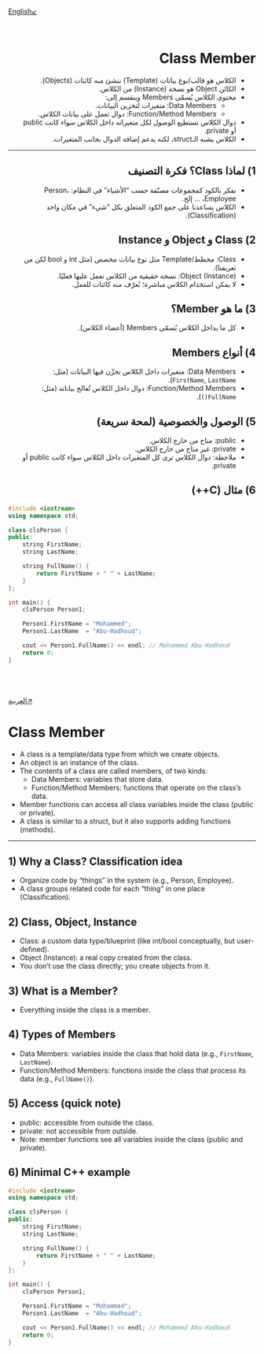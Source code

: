 
 [English↙](#english)
 
<br>

<a id="arabic"></a>
<div dir="rtl" style="text-align: right">

# Class Member

- الكلاس هو قالب/نوع بيانات (Template) ننشئ منه كائنات (Objects).
- الكائن Object هو نسخة (Instance) من الكلاس.
- محتوى الكلاس يُسمّى Members وينقسم إلى:
  - Data Members: متغيرات لتخزين البيانات.
  - Function/Method Members: دوال تعمل على بيانات الكلاس.
- دوال الكلاس تستطيع الوصول لكل متغيراته داخل الكلاس سواء كانت public أو private.
- الكلاس يشبه الـstruct، لكنه يدعم إضافة الدوال بجانب المتغيرات.

---

## 1) لماذا Class؟ فكرة التصنيف
- نفكر بالكود كمجموعات مصنّفة حسب “الأشياء” في النظام: Person، Employee، … إلخ.
- الكلاس يساعدنا على جمع الكود المتعلق بكل “شيء” في مكان واحد (Classification).

## 2) Class و Object و Instance
- Class: مخطط/Template مثل نوع بيانات مخصص (مثل int و bool لكن من تعريفنا).
- Object (Instance): نسخة حقيقية من الكلاس نعمل عليها فعليًا.
- لا يمكن استخدام الكلاس مباشرة؛ نُعرّف منه كائنات للعمل.

## 3) ما هو Member؟
- كل ما بداخل الكلاس يُسمّى Members (أعضاء الكلاس).

## 4) أنواع Members
- Data Members: متغيرات داخل الكلاس نخزّن فيها البيانات (مثل: `FirstName`, `LastName`).
- Function/Method Members: دوال داخل الكلاس تُعالج بياناته (مثل: `FullName()`).

## 5) الوصول والخصوصية (لمحة سريعة)
- public: متاح من خارج الكلاس.
- private: غير متاح من خارج الكلاس.
- ملاحظة: دوال الكلاس ترى كل المتغيرات داخل الكلاس سواء كانت public أو private.

## 6) مثال (C++)
</div>

```cpp
#include <iostream>
using namespace std;

class clsPerson {
public:
    string FirstName;
    string LastName;

    string FullName() {
        return FirstName + " " + LastName;
    }
};

int main() {
    clsPerson Person1;

    Person1.FirstName = "Mohammed";
    Person1.LastName  = "Abu-Hadhoud";

    cout << Person1.FullName() << endl; // Mohammed Abu-Hadhoud
    return 0;
}
```

<br><br><br>
[العربية↗](#arabic)
<a id="english"></a>

# Class Member 

- A class is a template/data type from which we create objects.
- An object is an instance of the class.
- The contents of a class are called members, of two kinds:
  - Data Members: variables that store data.
  - Function/Method Members: functions that operate on the class’s data.
- Member functions can access all class variables inside the class (public or private).
- A class is similar to a struct, but it also supports adding functions (methods).

---

## 1) Why a Class? Classification idea
- Organize code by “things” in the system (e.g., Person, Employee).
- A class groups related code for each “thing” in one place (Classification).

## 2) Class, Object, Instance
- Class: a custom data type/blueprint (like int/bool conceptually, but user-defined).
- Object (Instance): a real copy created from the class.
- You don’t use the class directly; you create objects from it.

## 3) What is a Member?
- Everything inside the class is a member.

## 4) Types of Members
- Data Members: variables inside the class that hold data (e.g., `FirstName`, `LastName`).
- Function/Method Members: functions inside the class that process its data (e.g., `FullName()`).

## 5) Access (quick note)
- public: accessible from outside the class.
- private: not accessible from outside.
- Note: member functions see all variables inside the class (public and private).

## 6) Minimal C++ example
```cpp
#include <iostream>
using namespace std;

class clsPerson {
public:
    string FirstName;
    string LastName;

    string FullName() {
        return FirstName + " " + LastName;
    }
};

int main() {
    clsPerson Person1;

    Person1.FirstName = "Mohammed";
    Person1.LastName  = "Abu-Hadhoud";

    cout << Person1.FullName() << endl; // Mohammed Abu-Hadhoud
    return 0;
}
```
